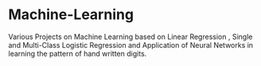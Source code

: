 # Machine-Learning

Various Projects on Machine Learning based on Linear Regression , Single and Multi-Class Logistic Regression and Application of 
Neural Networks in learning the pattern of hand written digits.
